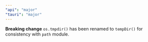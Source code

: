 ```yaml
---
"api": "major"
"tauri": "major"
---
```


**Breaking change** `os.tmpdir()` has been renamed to `tempDir()` for consistency with `path` module.

